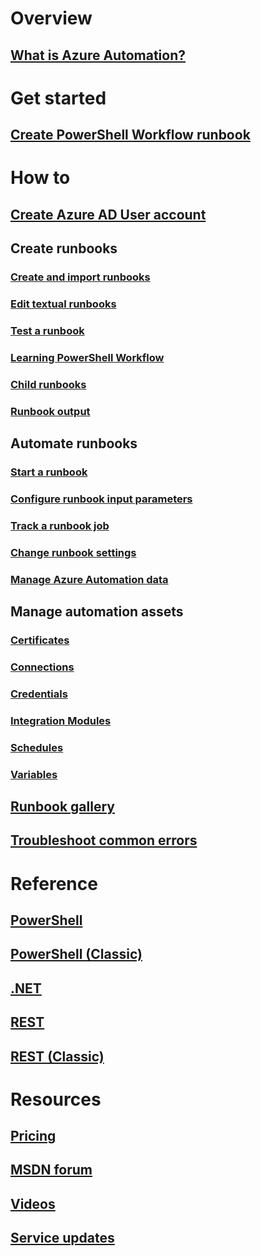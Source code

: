 # Overview
## [What is Azure Automation?](automation-intro.md)
# Get started
## [Create PowerShell Workflow runbook](automation-first-runbook-textual.md)
# How to
## [Create Azure AD User account](automation-create-aduser-account.md)
## Create runbooks
### [Create and import runbooks](automation-creating-importing-runbook.md)
### [Edit textual runbooks](automation-edit-textual-runbook.md)
### [Test a runbook](automation-testing-runbook.md)
### [Learning PowerShell Workflow](automation-powershell-workflow.md)
### [Child runbooks](automation-child-runbooks.md)
### [Runbook output](automation-runbook-output-and-messages.md)
## Automate runbooks
### [Start a runbook](automation-starting-a-runbook.md)
### [Configure runbook input parameters](automation-runbook-input-parameters.md)
### [Track a runbook job](automation-runbook-execution.md)
### [Change runbook settings](automation-runbook-settings.md)
### [Manage Azure Automation data](automation-managing-data.md)
## Manage automation assets
### [Certificates](automation-certificates.md)
### [Connections](automation-connections.md)
### [Credentials](automation-credentials.md)
### [Integration Modules](automation-integration-modules.md)
### [Schedules](automation-schedules.md)
### [Variables](automation-variables.md)
## [Runbook gallery](automation-runbook-gallery.md)
## [Troubleshoot common errors](automation-troubleshooting-automation-errors.md)
# Reference
## [PowerShell](https://docs.microsoft.com/powershell/module/azurerm.automation)
## [PowerShell (Classic)](https://docs.microsoft.com/powershell/module/azure/?view=azuresmps-3.7.0)
## [.NET](https://docs.microsoft.com/dotnet/api/microsoft.azure.management.automation)
## [REST](https://docs.microsoft.com/rest/api/automation)
## [REST (Classic)](https://msdn.microsoft.com/library/azure/mt163781)
# Resources
## [Pricing](https://www.azure.cn/pricing/details/automation/)  
## [MSDN forum](https://social.msdn.microsoft.com/Forums/en-US/home?forum=azureautomation)  
## [Videos](https://www.azure.cn/video-center/)
## [Service updates](https://www.azure.cn/what-is-new/)